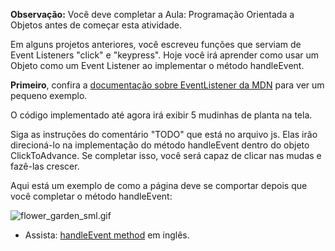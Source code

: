 **Observação:** Você deve completar a Aula: Programação Orientada a Objetos antes de começar esta atividade.

Em alguns projetos anteriores, você escreveu funções que serviam de Event Listeners "click" e "keypress". Hoje você irá aprender como usar um Objeto como um Event Listener ao implementar o método handleEvent.

**Primeiro**, confira a [documentação sobre EventListener da MDN](https://developer.mozilla.org/pt-BR/docs/Web/API/EventListener) para ver um pequeno exemplo.

O código implementado até agora irá exibir 5 mudinhas de planta na tela.

Siga as instruções do comentário "TODO" que está no arquivo js. Elas irão direcioná-lo na implementação do método handleEvent dentro do objeto ClickToAdvance. Se completar isso, você será capaz de clicar nas mudas e fazê-las crescer.

Aqui está um exemplo de como a página deve se comportar depois que você completar o método handleEvent:

![flower_garden_sml.gif](https://s3.us-east-2.amazonaws.com/images.kenzie.academy/frontend-se/flower_garden_sml.gif)
* Assista: [handleEvent method](https://youtu.be/JKrWjbCPSeE) em inglês.

